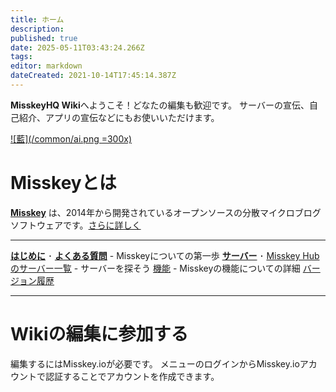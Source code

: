 ```yaml
---
title: ホーム
description: 
published: true
date: 2025-05-11T03:43:24.266Z
tags: 
editor: markdown
dateCreated: 2021-10-14T17:45:14.387Z
---
```


**MisskeyHQ Wiki**へようこそ！どなたの編集も歓迎です。
サーバーの宣伝、自己紹介、アプリの宣伝などにもお使いいただけます。

[![藍](/common/ai.png =300x)](/ja/aichan)

# Misskeyとは

**[Misskey](/ja/software/misskey)** は、2014年から開発されているオープンソースの分散マイクロブログソフトウェアです。[さらに詳しく](/ja/software/misskey)

---

[**はじめに**](/ja/introduction) ･ [**よくある質問**](/ja/faq) - Misskeyについての第一歩
[**サーバー**](/ja/instances) ･ [Misskey Hubのサーバー一覧](https://misskey-hub.net/ja/servers/) - サーバーを探そう
[機能](/ja/function) - Misskeyの機能についての詳細
[バージョン履歴](https://github.com/misskey-dev/misskey/releases)

---

# Wikiの編集に参加する
編集するにはMisskey.ioが必要です。
メニューのログインからMisskey.ioアカウントで認証することでアカウントを作成できます。
